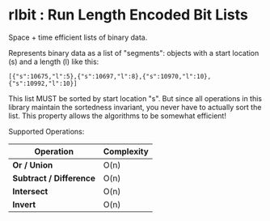 rlbit : Run Length Encoded Bit Lists
====================================

Space + time efficient lists of binary data.

Represents binary data as a list of "segments": objects with a start location (s) and a
length (l) like this:

```
[{"s":10675,"l":5},{"s":10697,"l":8},{"s":10970,"l":10},{"s":10992,"l":10}]
```

This list MUST be sorted by start location "s". But since all operations in this
library maintain the sortedness invariant, you never have to actually sort the
list. This property allows the algorithms to be somewhat efficient!

Supported Operations:

| Operation | Complexity |
| --- | --- |
| **Or / Union**            | O(n) |
| **Subtract / Difference** | O(n) |
| **Intersect**             | O(n) |
| **Invert**                | O(n) |
